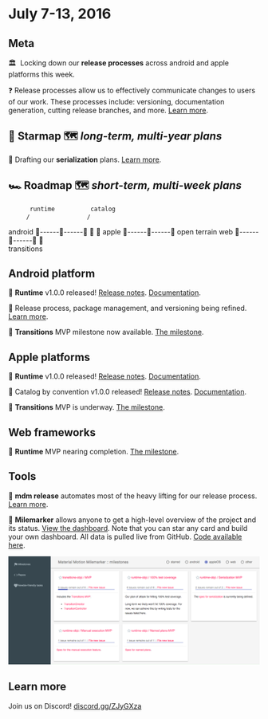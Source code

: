# July 7-13, 2016

## Meta

🏛  Locking down our **release processes** across android and apple platforms this week.

❓ Release processes allow us to effectively communicate changes to users of our work. These processes include: versioning, documentation generation, cutting release branches, and more. [Learn more](https://material-motion.gitbooks.io/material-motion-team/content/essentials/core_team_contributors/release_process.html).

## 🌟 Starmap 🗺 *long-term, multi-year plans*

📝 Drafting our **serialization** plans. [Learn more](https://material-motion.gitbooks.io/material-motion-starmap/content/specifications/serialization.html).

## 🏎 Roadmap 🗺 *short-term, multi-week plans*

          runtime          catalog
         /                /
android 🎉------🚩------🚩    🌱       🌱
apple   🎉------📝------🚩     open terrain
web     📝------🚩------🚩         🌱
                 \
                  transitions

## Android platform

🎉 **Runtime** v1.0.0 released! [Release notes](https://github.com/material-motion/material-motion-runtime-android/releases/tag/1.0.0). [Documentation](https://material-motion.github.io/material-motion-runtime-android/).

📝 Release process, package management, and versioning being refined. [Learn more](https://github.com/material-motion/material-motion-team/tree/develop/generators/generator-mm-github/app/templates/android).

📝 **Transitions** MVP milestone now available. [The milestone](https://github.com/material-motion/material-motion-transitions-android/milestone/1).

## Apple platforms

🎉 **Runtime** v1.0.0 released! [Release notes](https://github.com/material-motion/material-motion-runtime-objc/releases/tag/v1.0.0). [Documentation](https://material-motion.github.io/material-motion-runtime-objc/).

🎉 Catalog by convention v1.0.0 released! [Release notes](https://github.com/material-foundation/cocoapods-catalog-by-convention/releases/tag/v1.0.1). [Documentation](https://material-foundation.github.io/cocoapods-catalog-by-convention/).

📝 **Transitions** MVP is underway. [The milestone](https://github.com/material-motion/material-motion-transitions-objc/milestone/1).

## Web frameworks

📝 **Runtime** MVP nearing completion. [The milestone](https://github.com/material-motion/material-motion-experiments-js/milestone/3).

## Tools

🎉 **mdm release** automates most of the heavy lifting for our release process. [Learn more](https://github.com/material-motion/material-motion-team/tree/develop/contributor_tools/release).

🎉 **Milemarker** allows anyone to get a high-level overview of the project and its status.
[View the dashboard](https://material-motion.github.io/material-motion-milemarker/?filterby=appleos). Note that you can star any card and build your own dashboard.
All data is pulled live from GitHub. [Code available here](https://github.com/material-motion/material-motion-milemarker).

![](../_assets/milemarker.png)

## Learn more

Join us on Discord! [discord.gg/ZJyGXza](https://discord.gg/ZJyGXza)
